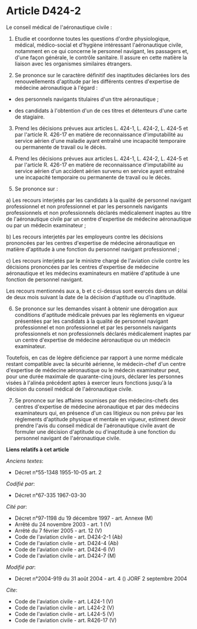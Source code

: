 # Article D424-2

Le conseil médical de l'aéronautique civile : 

1. Etudie et coordonne toutes les questions d'ordre physiologique, médical, médico-social et d'hygiène intéressant
l'aéronautique civile, notamment en ce qui concerne le personnel navigant, les passagers et, d'une façon générale, le
contrôle sanitaire. Il assure en cette matière la liaison avec les organismes similaires étrangers. 

2. Se prononce sur le caractère définitif des inaptitudes déclarées lors des renouvellements d'aptitude par les différents
centres d'expertise de médecine aéronautique à l'égard :

- des personnels navigants titulaires d'un titre aéronautique ;

- des candidats à l'obtention d'un de ces titres et détenteurs d'une carte de stagiaire. 

3. Prend les décisions prévues aux articles L. 424-1, 
L. 424-2, 
L. 424-5 et par l'article R. 426-17 en matière de reconnaissance d'imputabilité au service aérien d'une maladie ayant
entraîné une incapacité temporaire ou permanente de travail ou le décès. 

4. Prend les décisions prévues aux articles L. 424-1, L. 424-2, L. 424-5 et par l'article R. 426-17 en matière de
reconnaissance d'imputabilité au service aérien d'un accident aérien survenu en service ayant entraîné une incapacité
temporaire ou permanente de travail ou le décès. 

5. Se prononce sur : 

a) Les recours interjetés par les candidats à la qualité de personnel navigant professionnel et non professionnel et par les
personnels navigants professionnels et non professionnels déclarés médicalement inaptes au titre de l'aéronautique civile par
un centre d'expertise de médecine aéronautique ou par un médecin examinateur ; 

b) Les recours interjetés par les employeurs contre les décisions prononcées par les centres d'expertise de médecine
aéronautique en matière d'aptitude à une fonction du personnel navigant professionnel ; 

c) Les recours interjetés par le ministre chargé de l'aviation civile contre les décisions prononcées par les centres
d'expertise de médecine aéronautique et les médecins examinateurs en matière d'aptitude à une fonction de personnel
navigant. 

Les recours mentionnés aux a, b et c ci-dessus sont exercés dans un délai de deux mois suivant la date de la décision
d'aptitude ou d'inaptitude. 

6. Se prononce sur les demandes visant à obtenir une dérogation aux conditions d'aptitude médicale prévues par les règlements
en vigueur présentées par les candidats à la qualité de personnel navigant professionnel et non professionnel et par les
personnels navigants professionnels et non professionnels déclarés médicalement inaptes par un centre d'expertise de médecine
aéronautique ou un médecin examinateur. 

Toutefois, en cas de légère déficience par rapport à une norme médicale restant compatible avec la sécurité aérienne, le
médecin-chef d'un centre d'expertise de médecine aéronautique ou le médecin examinateur peut, pour une durée maximale de
quarante-cinq jours, déclarer les personnes visées à l'alinéa précédent aptes à exercer leurs fonctions jusqu'à la décision
du conseil médical de l'aéronautique civile. 

7. Se prononce sur les affaires soumises par des médecins-chefs des centres d'expertise de médecine aéronautique et par des
médecins examinateurs qui, en présence d'un cas litigieux ou non prévu par les règlements d'aptitude physique et mentale en
vigueur, estiment devoir prendre l'avis du conseil médical de l'aéronautique civile avant de formuler une décision d'aptitude
ou d'inaptitude à une fonction du personnel navigant de l'aéronautique civile.

**Liens relatifs à cet article**

_Anciens textes_:

  - Décret n°55-1348 1955-10-05 art. 2

_Codifié par_:

  - Décret n°67-335 1967-03-30

_Cité par_:

  - Décret n°97-1198 du 19 décembre 1997 - art. Annexe (M)
  - Arrêté du 24 novembre 2003 - art. 1 (V)
  - Arrêté du 7 février 2005 - art. 12 (V)
  - Code de l'aviation civile - art. D424-2-1 (Ab)
  - Code de l'aviation civile - art. D424-4 (Ab)
  - Code de l'aviation civile - art. D424-6 (V)
  - Code de l'aviation civile - art. D424-7 (M)

_Modifié par_:

  - Décret n°2004-919 du 31 août 2004 - art. 4 () JORF 2 septembre 2004

_Cite_:

  - Code de l'aviation civile - art. L424-1 (V)
  - Code de l'aviation civile - art. L424-2 (V)
  - Code de l'aviation civile - art. L424-5 (V)
  - Code de l'aviation civile - art. R426-17 (V)
